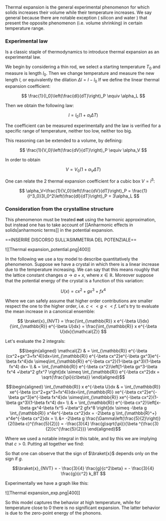 Thermal expansion is the general experimental phenomenon for which solids increases their volume while their temperature increases.
We say general because there are notable exception ( silicon and water ) that present the opposite phenomenon (i.e. volume shrinking) in certain temperature range.
### Experimental law 

Is a classic staple of thermodynamics to introduce thermal expansion as an experimental law.

We begin by considering a thin rod, we select a starting temperature $T_0$ and measure is length $l_0$. Then we change temperature and measure the new length $l$, or equivalently the dilation $\Delta l = l-l_0$
If we define the linear thermal expansion coefficient:

$$ \frac{1}{l_0}\left(\frac{dl}{dT}\right)_P \equiv \alpha_L $$

Then we obtain the following law:

$$ l=l_0(1+\alpha_l\Delta T) $$

The coefficient can be measured experimentally and the law is verified for a specific range of temperature, neither too low, neither too big.

This reasoning can be extended to a volume, by defining:

$$ \frac{1}{V_0}\left(\frac{dV}{dT}\right)_P \equiv \alpha_V $$

In order to obtain

$$ V=V_0(1+\alpha_V\Delta T) $$

One can relate the 2 thermal expansion coefficient for a cubic box $V=l^3$:

$$ \alpha_V=\frac{1}{V_0}\left(\frac{dV}{dT}\right)_P = \frac{1}{l^3_0}3l_0^2\left(\frac{dl}{dT}\right)_P = 3\alpha_L $$

### Consideration from the crystalline structure

This phenomenon must be treated **not** using the harmonic approximation, but instead one has to take account of [[Anharmonic effects in solids|anharmonic terms]] in the potential expansion.

==INSERIRE DISCORSO SULL'ASIMMETRIA DEL POTENZIALE==

![[Thermal expansion_potential.png|400]]

In the following we use a toy model to describe quantitatively the phenomenon.
Suppose we have a crystal in which there is a linear increase due to the temperature increasing.
We can say that this means roughly that the lattice constant changes $a \to a+x$, where $x \in \mathbb{R}$.
Moreover suppose that the potential energy of the crystal is a function of this variation:

$$ U(x) = cx^2+gx^3+fx^4 $$

Where we can safely assume that higher order contributions are smaller respect the one to the higher order, i.e. $c<<g<<f$.
Let's try to evaluate the mean increase in a canonical ensemble:

$$ \braket{x}_{NVT} = \frac{\int_{\mathbb{R}} x e^{-\beta U}dx}{\int_{\mathbb{R}} e^{-\beta U}dx} = \frac{\int_{\mathbb{R}} x e^{-\beta U}dx}{\mathcal{Z}} $$

Let's evaluate the 2 integrals:

$$\begin{aligned} \mathcal{Z} & = \int_{\mathbb{R}} e^{-\beta (cx^2+gx^3+fx^4)}dx=\int_{\mathbb{R}} e^{-\beta cx^2}e^{-\beta gx^3}e^{-\beta fx^4}dx \simeq\int_{\mathbb{R}} e^{-\beta cx^2}(1-\beta gx^3)(1-\beta fx^4) dx= \\ & = \int_{\mathbb{R}} e^{-\beta cx^2}\left[1-\beta gx^3-\beta fx^4 +\beta^2 gfx^7 \right]dx \simeq \int_{\mathbb{R}} e^{-\beta cx^2}dx = \sqrt{\frac{\pi}{c\beta}}   \end{aligned}$$

$$\begin{aligned} \int_{\mathbb{R}} x e^{-\beta U}dx & = \int_{\mathbb{R}} xe^{-\beta (cx^2+gx^3+fx^4)}dx=\int_{\mathbb{R}} xe^{-\beta cx^2}e^{-\beta gx^3}e^{-\beta fx^4}dx \simeq\int_{\mathbb{R}} xe^{-\beta cx^2}(1-\beta gx^3)(1-\beta fx^4) dx= \\ & = \int_{\mathbb{R}} e^{-\beta cx^2}\left[x-\beta gx^4-\beta fx^5 +\beta^2 gfx^8 \right]dx \simeq -\beta g \int_{\mathbb{R}} x^4e^{-\beta cx^2}dx = -2\beta g \int_{\mathbb{R}^+} x^4e^{-\beta cx^2}dx = \\ &= -2\beta g \frac{\Gamma\left(\frac{5}{2}\right)}{2(\beta c)^{\frac{5}{2}}} = -\frac{3}{4} \frac{g\sqrt{\pi}}{\beta
^{\frac{3}{2}}c^{\frac{5}{2}}} \end{aligned}$$

Where we used a notable integral in this table, and by this we are implying that $c>0$.
Putting all together we find:

So that one can observe that the sign of $\braket{x}$ depends only on the sign if $g$.

$$\braket{x}_{NVT} = - \frac{3}{4} \frac{g}{c^2\beta} = - \frac{3}{4} \frac{g}{c^2} k_BT $$

Experimentally we have a graph like this:

![[Thermal expansion_exp.png|400]]

So this model captures the behavior at high temperature, while for temperature close to 0 there is no significant expansion. The latter behavior is due to the zero-point energy of the phonons.